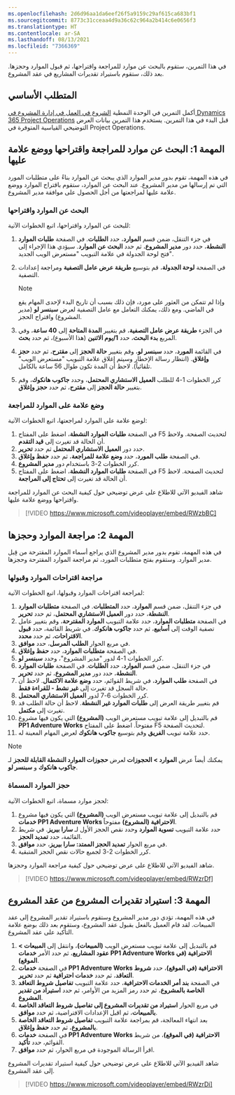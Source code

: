 ```yaml
---
ms.openlocfilehash: 2d6d96aa1da6eef26f5a9159c29af615ca683bf1
ms.sourcegitcommit: 8773c31cceaa4d9a36c62c964a2b414c6e0656f3
ms.translationtype: HT
ms.contentlocale: ar-SA
ms.lasthandoff: 08/13/2021
ms.locfileid: "7366369"
---
```

في هذا التمرين، ستقوم بالبحث عن موارد للمراجعة واقتراحها، ثم قبول الموارد وحجزها. بعد ذلك، ستقوم باستيراد تقديرات المشاريع في عقد المشروع.

## <a name="prerequisite"></a>المتطلب الأساسي 

أكمل التمرين في الوحدة النمطية [الشروع في العمل في إدارة المشروع في Dynamics 365 Project Operations](/learn/modules/get-started-project-management/?azure-portal=true) قبل البدء في هذا التمرين. يستخدم هذا التمرين بيانات العرض التوضيحي القياسية المتوفرة في Project Operations.

## <a name="task-1-find-propose-and-mark-resources-for-review"></a>المهمة 1: البحث عن موارد للمراجعة واقتراحها ووضع علامة عليها
في هذه المهمة، تقوم بدور مدير الموارد الذي يبحث عن الموارد بناءً على متطلبات المورد التي تم إرسالها من مدير المشروع. عند البحث عن الموارد، ستقوم باقتراح الموارد ووضع علامة عليها لمراجعتها من أجل الحصول على موافقة مدير المشروع. 

### <a name="find-and-propose-resources"></a>البحث عن الموارد واقتراحها
للبحث عن الموارد واقتراحها، اتبع الخطوات الآتية:

1.  في جزء التنقل، ضمن قسم **الموارد**، حدد **الطلبات**. في الصفحة **طلبات الموارد النشطة**، حدد دور **مدير المشروع**، ثم حدد **البحث عن الموارد**.
سيؤدي هذا الإجراء إلى فتح لوحة الجدولة في علامة التبويب "مستعرض الويب الجديد".
2.  في الصفحة **لوحة الجدولة**، قم بتوسيع **طريقة عرض عامل التصفية** ومراجعة إعدادات التصفية.


    > [!NOTE]
    > وإذا لم تتمكن من العثور على مورد، فإن ذلك بسبب أن تاريخ البدء لإحدى المهام يقع في الماضي. ومع ذلك، يمكنك التعامل مع عامل التصفية لعرض **سبنسر لو** (مدير المشروع) واقتراح الحجز.
3.  في الجزء **طريقة عرض عامل التصفية**، قم بتغيير **المدة المتاحة** إلى **40 ساعة**، وفي المربع **بدء البحث**، حدد **1/يوم الاثنين** (هذا الأسبوع)، ثم حدد **بحث**.
4.  في القائمة **المورد**، حدد **سبنسر لو**، وقم بتغيير **حالة الحجز** إلى **مقترح**، ثم حدد **حجز وإغلاق**. (انتظار رسالة الإخطار وسيتم إغلاق علامة التبويب "مستعرض الويب" تلقائياً). لاحظ أن المدة تكون طوال 56 ساعة بالكامل.
5.  كرر الخطوات 1-4 للطلب **العميل الاستشاري المحتمل**، وحدد **جاكوب هانكوك**، وقم بتغيير **حالة الحجز** إلى **مقترح**، ثم حدد **حجز وإغلاق**.

### <a name="mark-resources-for-review"></a>وضع علامة على الموارد للمراجعة
لوضع علامة على الموارد لمراجعتها، اتبع الخطوات الآتية:

1.  في الصفحة **طلبات الموارد النشطة**، اضغط على المفتاح F5 لتحديث الصفحة.
ولاحظ أن الحالة قد تغيرت إلى **قيد التقدم**.
2.  حدد دور **العميل الاستشاري المحتمل** ثم حدد **تحرير**.
3.  في الصفحة **طلب المورد**، حدد **وضع علامة للمراجعة**، ثم حدد **حفظ وإغلاق**.
4.  كرر الخطوات 2-3 باستخدام دور **مدير المشروع**.
5.  في الصفحة **طلبات الموارد النشطة**، اضغط على المفتاح F5 لتحديث الصفحة.
لاحظ أن الحالة قد تغيرت إلى **تحتاج إلى المراجعة**.


شاهد الفيديو الآتي للاطلاع على عرض توضيحي حول كيفية البحث عن الموارد للمراجعة واقتراحها ووضع علامة عليها.

 > [!VIDEO https://www.microsoft.com/videoplayer/embed/RWzbBC]


## <a name="task-2-review-and-book-resources"></a>المهمة 2: مراجعة الموارد وحجزها
في هذه المهمة، تقوم بدور مدير المشروع الذي يراجع أسماء الموارد المقترحة من قِبل مدير الموارد. وستقوم بفتح متطلبات المورد، ثم مراجعة الموارد المقترحة وحجزها.

### <a name="review-and-accept-resource-proposals"></a>مراجعة اقتراحات الموارد وقبولها
لمراجعة اقتراحات الموارد وقبولها، اتبع الخطوات الآتية:

1.  في جزء التنقل، ضمن قسم **الموارد**، حدد **المتطلبات**. في الصفحة **متطلبات الموارد النشطة**، حدد دور **العميل الاستشاري المحتمل**، ثم حدد **تحرير**.
2.  في الصفحة **متطلبات الموارد**، حدد علامة التبويب **الموارد المقترحة**، وقم بتغيير عامل تصفية الوقت إلى **أسابيع**، ثم حدد **جاكوب هانكوك**. في شريط القائمة، حدد **قبول الاقتراحات**، ثم حدد **محدد**.
3.  في مربع الحوار **الطلب المرسل**، حدد **موافق**.
4.  في الصفحة **متطلبات الموارد**، حدد **حفظ وإغلاق**.
5.  كرر الخطوات 1-4 لدور "مدير المشروع"، وحدد **سبنسر لو**.
6.  في جزء التنقل، ضمن قسم **الموارد**، حدد **الطلبات**. في الصفحة **طلبات الموارد النشطة**، حدد دور **مدير المشروع**، ثم حدد **تحرير**.
7.  في الصفحة **طلب الموارد**، في شريط القوائم، حدد **وضع علامة الاكتمال**.
لاحظ أن حالة السجل قد تغيرت إلى **غير نشط - للقراءة فقط**.
8.  كرر الخطوات 6-7 لدور **العميل الاستشاري المحتمل**.
9.  قم بتغيير طريقة العرض إلى **طلبات الموارد غير النشطة**.
لاحظ أن حالة الطلب قد تغيرت إلى **مكتمل**.
10. قم بالتبديل إلى علامة تبويب مستعرض الويب **(المشروع)** التي يكون فيها مشروع **PP1 Adventure Works** مفتوحاً. اضغط على المفتاح F5 لتحديث الصفحة.
11. حدد علامة تبويب **الفريق** وقم بتوسيع **جاكوب هانكوك** لعرض المهام المعينة له.

> [!NOTE]
> يمكنك أيضاً عرض **الموارد > الحجوزات** لعرض **حجوزات الموارد النشطة القابلة للحجز** لـ **جاكوب هانكوك** و **سبنسر لو**.

### <a name="book-named-resources"></a>حجز الموارد المسماة
لحجز موارد مسماة، اتبع الخطوات الآتية:

1.  قم بالتبديل إلى علامة تبويب مستعرض الويب **(المشروع)** التي يكون فيها مشروع **خدمات PP1 Adventure Works الاحترافية (المشروع)** مفتوحاً.
2.  حدد علامة التبويب **تسوية الموارد** وحدد نقص الحجز الأول لـ **سارا بيريز**. في شريط القائمة، حدد **تمديد الحجز**.
3.  في مربع الحوار **تمديد الحجز الممتد: سارا بيريز**، حدد **موافق**.
4.  كرر الخطوات 2-3 لجميع حالات نقص الحجز المتبقية.

شاهد الفيديو الآتي للاطلاع على عرض توضيحي حول كيفية مراجعة الموارد وحجزها.
 
 > [!VIDEO https://www.microsoft.com/videoplayer/embed/RWzrDf]


## <a name="task-3-import-project-estimates-to-the-project-contract"></a>المهمة 3: استيراد تقديرات المشروع من عقد المشروع
في هذه المهمة، تؤدي دور مدير المشروع وستقوم باستيراد تقدير المشروع إلى عقد المبيعات. لقد قام العميل بالفعل بقبول عقد المشروع، وستقوم بعد ذلك بوضع علامة التأكيد على عقد المشروع.

1.  قم بالتبديل إلى علامة تبويب مستعرض الويب **(المبيعات)**، وانتقل إلى **المبيعات > عقود المشاريع**، ثم حدد الأمر **خدمات PP1 Adventure Works الاحترافية (في الموقع)**.
2.  في الصفحة **خدمات PP1 Adventure Works الاحترافية (في الموقع)**، حدد **شروط التعاقد**، ثم حدد **خدمات احترافية** ثم حدد **تحرير**.
3.  في الصفحة **بند أمر الخدمات الاحترافية**، حدد علامة التبويب **تفاصيل شروط التعاقد الخاصة بالمشروع**، ثم حدد رمز المزيد من الأوامر، ثم حدد **استيراد من تقدير المشروع**.
4.  في مربع الحوار **استيراد من تقديرات المشروع إلى تفاصيل شروط التعاقد الخاصة بالمبيعات**، ثم اقبل الإعدادات الافتراضية، ثم حدد **موافق**.
5.  بعد انتهاء المعالجة، قم بمراجعة علامة التبويب **تفاصيل شروط التعاقد الخاصة بالمشروع**، ثم حدد **حفظ وإغلاق**.
6.  في الصفحة **خدمات PP1 Adventure Works الاحترافية (في الموقع)**، من شريط القوائم، حدد **تأكيد**.
7.  اقرأ الرسالة الموجودة في مربع الحوار، ثم حدد **موافق**.

شاهد الفيديو الآتي للاطلاع على عرض توضيحي حول كيفية استيراد تقديرات المشروع إلى عقد المشروع.

 > [!VIDEO https://www.microsoft.com/videoplayer/embed/RWzrDi]


